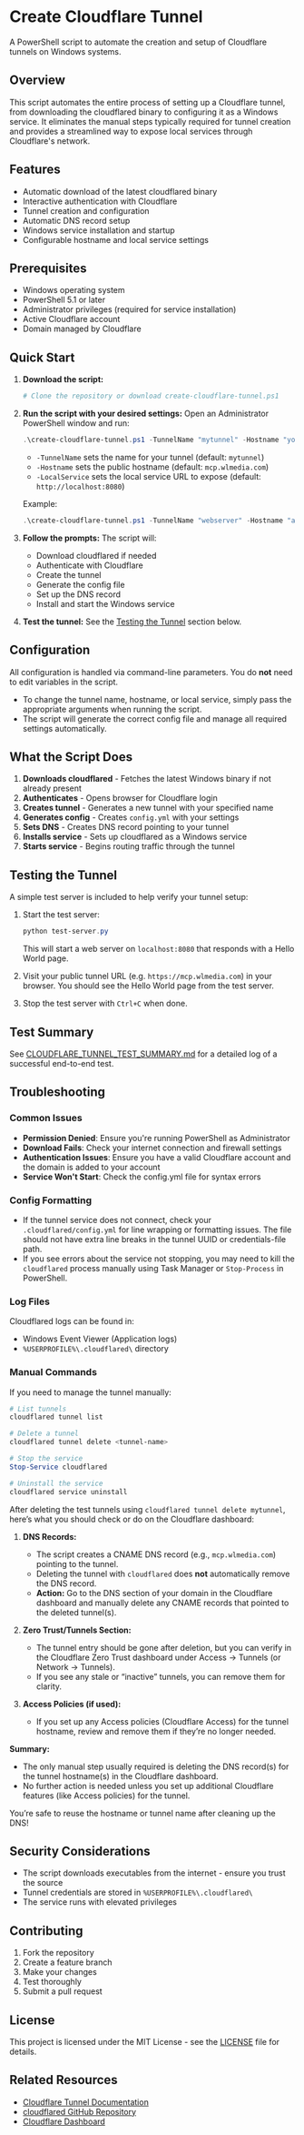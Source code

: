 # Create Cloudflare Tunnel

A PowerShell script to automate the creation and setup of Cloudflare tunnels on Windows systems.

## Overview

This script automates the entire process of setting up a Cloudflare tunnel, from downloading the cloudflared binary to configuring it as a Windows service. It eliminates the manual steps typically required for tunnel creation and provides a streamlined way to expose local services through Cloudflare's network.

## Features

- Automatic download of the latest cloudflared binary
- Interactive authentication with Cloudflare
- Tunnel creation and configuration
- Automatic DNS record setup
- Windows service installation and startup
- Configurable hostname and local service settings

## Prerequisites

- Windows operating system
- PowerShell 5.1 or later
- Administrator privileges (required for service installation)
- Active Cloudflare account
- Domain managed by Cloudflare

## Quick Start

1. **Download the script:**
   ```powershell
   # Clone the repository or download create-cloudflare-tunnel.ps1
   ```

2. **Run the script with your desired settings:**
   Open an Administrator PowerShell window and run:
   ```powershell
   .\create-cloudflare-tunnel.ps1 -TunnelName "mytunnel" -Hostname "your.domain.com" -LocalService "http://localhost:8080"
   ```
   - `-TunnelName` sets the name for your tunnel (default: `mytunnel`)
   - `-Hostname` sets the public hostname (default: `mcp.wlmedia.com`)
   - `-LocalService` sets the local service URL to expose (default: `http://localhost:8080`)

   Example:
   ```powershell
   .\create-cloudflare-tunnel.ps1 -TunnelName "webserver" -Hostname "app.example.com" -LocalService "http://localhost:3000"
   ```

3. **Follow the prompts:**
   The script will:
   - Download cloudflared if needed
   - Authenticate with Cloudflare
   - Create the tunnel
   - Generate the config file
   - Set up the DNS record
   - Install and start the Windows service

4. **Test the tunnel:**
   See the [Testing the Tunnel](#testing-the-tunnel) section below.

## Configuration

All configuration is handled via command-line parameters. You do **not** need to edit variables in the script.

- To change the tunnel name, hostname, or local service, simply pass the appropriate arguments when running the script.
- The script will generate the correct config file and manage all required settings automatically.

## What the Script Does

1. **Downloads cloudflared** - Fetches the latest Windows binary if not already present
2. **Authenticates** - Opens browser for Cloudflare login
3. **Creates tunnel** - Generates a new tunnel with your specified name
4. **Generates config** - Creates `config.yml` with your settings
5. **Sets DNS** - Creates DNS record pointing to your tunnel
6. **Installs service** - Sets up cloudflared as a Windows service
7. **Starts service** - Begins routing traffic through the tunnel

## Testing the Tunnel

A simple test server is included to help verify your tunnel setup:

1. Start the test server:
   ```powershell
   python test-server.py
   ```
   This will start a web server on `localhost:8080` that responds with a Hello World page.

2. Visit your public tunnel URL (e.g. `https://mcp.wlmedia.com`) in your browser. You should see the Hello World page from the test server.

3. Stop the test server with `Ctrl+C` when done.

## Test Summary

See [CLOUDFLARE_TUNNEL_TEST_SUMMARY.md](CLOUDFLARE_TUNNEL_TEST_SUMMARY.md) for a detailed log of a successful end-to-end test.

## Troubleshooting

### Common Issues

- **Permission Denied**: Ensure you're running PowerShell as Administrator
- **Download Fails**: Check your internet connection and firewall settings
- **Authentication Issues**: Ensure you have a valid Cloudflare account and the domain is added to your account
- **Service Won't Start**: Check the config.yml file for syntax errors

### Config Formatting

- If the tunnel service does not connect, check your `.cloudflared/config.yml` for line wrapping or formatting issues. The file should not have extra line breaks in the tunnel UUID or credentials-file path.
- If you see errors about the service not stopping, you may need to kill the `cloudflared` process manually using Task Manager or `Stop-Process` in PowerShell.

### Log Files

Cloudflared logs can be found in:
- Windows Event Viewer (Application logs)
- `%USERPROFILE%\.cloudflared\` directory

### Manual Commands

If you need to manage the tunnel manually:

```powershell
# List tunnels
cloudflared tunnel list

# Delete a tunnel
cloudflared tunnel delete <tunnel-name>

# Stop the service
Stop-Service cloudflared

# Uninstall the service
cloudflared service uninstall
```


After deleting the test tunnels using `cloudflared tunnel delete mytunnel`, here’s what you should check or do on the Cloudflare dashboard:

1. **DNS Records:**  
   - The script creates a CNAME DNS record (e.g., `mcp.wlmedia.com`) pointing to the tunnel.
   - Deleting the tunnel with `cloudflared` does **not** automatically remove the DNS record.
   - **Action:** Go to the DNS section of your domain in the Cloudflare dashboard and manually delete any CNAME records that pointed to the deleted tunnel(s).

2. **Zero Trust/Tunnels Section:**  
   - The tunnel entry should be gone after deletion, but you can verify in the Cloudflare Zero Trust dashboard under Access → Tunnels (or Network → Tunnels).
   - If you see any stale or “inactive” tunnels, you can remove them for clarity.

3. **Access Policies (if used):**  
   - If you set up any Access policies (Cloudflare Access) for the tunnel hostname, review and remove them if they’re no longer needed.

**Summary:**  
- The only manual step usually required is deleting the DNS record(s) for the tunnel hostname(s) in the Cloudflare dashboard.
- No further action is needed unless you set up additional Cloudflare features (like Access policies) for the tunnel.

You’re safe to reuse the hostname or tunnel name after cleaning up the DNS!

## Security Considerations

- The script downloads executables from the internet - ensure you trust the source
- Tunnel credentials are stored in `%USERPROFILE%\.cloudflared\`
- The service runs with elevated privileges

## Contributing

1. Fork the repository
2. Create a feature branch
3. Make your changes
4. Test thoroughly
5. Submit a pull request

## License

This project is licensed under the MIT License - see the [LICENSE](LICENSE) file for details.

## Related Resources

- [Cloudflare Tunnel Documentation](https://developers.cloudflare.com/cloudflare-one/connections/connect-apps/)
- [cloudflared GitHub Repository](https://github.com/cloudflare/cloudflared)
- [Cloudflare Dashboard](https://dash.cloudflare.com/)